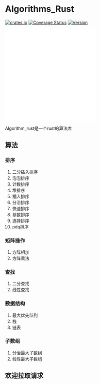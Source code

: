 # Algorithms_Rust
[![crates.io](https://img.shields.io/crates/dr/algorithm_rust)](https://crates.io/crates/algorithm_rust)
[![Coverage Status](https://coveralls.io/repos/github/donjuanplatinum/Rust_Algorithms/badge.svg?branch=main)](https://coveralls.io/github/donjuanplatinum/Rust_Algorithms?branch=main)
[![Version](https://img.shields.io/crates/v/algorithm_rust)](https://crates.io/crates/algorithm_rust)

[![Chinese](./README.zh.md)](./README.zh.md)
[![English](./README.md)](./README.md)

Algorithm_rust是一个rust的算法库

## 算法
### 排序
1. 二分插入排序
2. 泡泡排序
3. 计数排序
4. 堆排序
5. 插入排序
6. 分治排序
7. 快速排序
8. 基数排序
9. 选择排序
10. pdq排序
### 矩阵操作
1. 方阵相加
2. 方阵乘法

### 查找
1. 二分查找
2. 线性查找

### 数据结构
1. 最大优先队列
2. 栈
3. 链表
### 子数组
1. 分治最大子数组
2. 线性最大子数组

## 欢迎拉取请求


